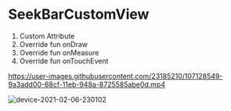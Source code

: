 # SeekBarCustomView

1. Custom Attribute
2. Override fun onDraw
3. Override fun onMeasure
4. Override fun onTouchEvent

https://user-images.githubusercontent.com/23185210/107128549-9a3add00-68cf-11eb-948a-8725585abe0d.mp4

![device-2021-02-06-230102](https://user-images.githubusercontent.com/23185210/107128495-3adccd00-68cf-11eb-8eed-4d5e36588e9c.png)
